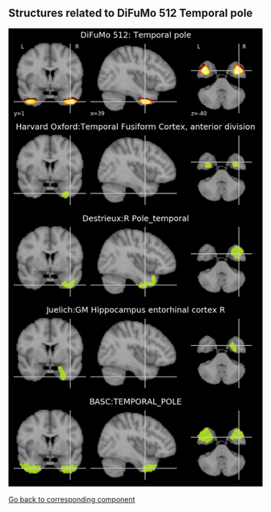


## Structures related to DiFuMo 512 Temporal pole

![136](136.jpg "Structures related to DiFuMo 512 Temporal pole")

[Go back to corresponding component](https://parietal-inria.github.io/DiFuMo/512/html/136.html)